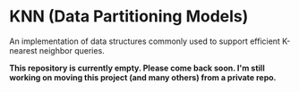 # KNN (Data Partitioning Models)
An implementation of data structures commonly used to support efficient K-nearest neighbor queries.

**This repository is currently empty. Please come back soon. I'm still working on moving this project (and many others) from a private repo.**
